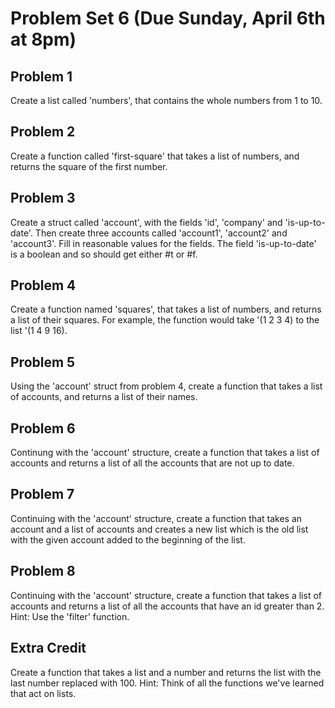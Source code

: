 # Problem Set 6 (Due Sunday, April 6th at 8pm)

## Problem 1
Create a list called 'numbers', that contains the whole numbers from 1 to 10.

## Problem 2
Create a function called 'first-square' that takes a list of numbers, and returns the square of the first number.

## Problem 3
Create a struct called 'account', with the fields 'id', 'company' and 'is-up-to-date'. Then create three accounts called 'account1', 'account2' and 'account3'. Fill in reasonable values for the fields. The field 'is-up-to-date' is a boolean and so should get either #t or #f.


## Problem 4 
Create a function named 'squares', that takes a list of numbers, and returns a list of their squares. 
For example, the function would take '(1 2 3 4) to the list '(1 4 9 16).


## Problem 5
Using the 'account' struct from problem 4, create a function that takes a list of accounts, and returns a list of their names.

## Problem 6
Continung with the 'account' structure, create a function that takes a list of accounts and returns a list of all the accounts that are not up to date.

## Problem 7
Continuing with the 'account' structure, create a function that takes an account and a list of accounts and creates a new list which is the old list with the given account added to the beginning of the list. 



## Problem 8
Continuing with the 'account' structure, create a function that takes a list of accounts and returns a list of all the accounts that have an id greater than 2. Hint: Use the 'filter' function. 


## Extra Credit
Create a function that takes a list and a number and returns the list with the last number replaced with 100.
Hint: Think of all the functions we've learned that act on lists. 


